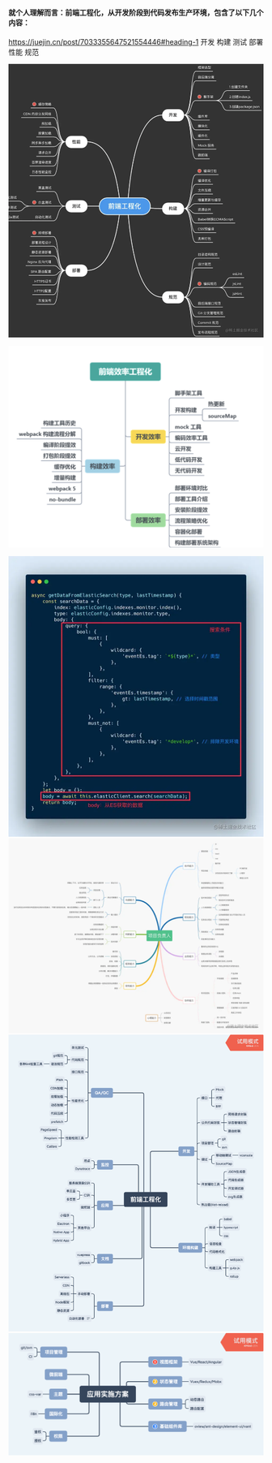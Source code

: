 
#### 就个人理解而言：前端工程化，从开发阶段到代码发布生产环境，包含了以下几个内容：
https://juejin.cn/post/7033355647521554446#heading-1
开发
构建
测试
部署
性能
规范

![](2022-05-03-18-20-06.png)

![](2022-05-04-17-07-39.png)

![](2022-05-14-09-24-07.png) 
![](2022-05-25-18-16-37.png)
![](2022-06-05-15-39-21.png)
![](2022-06-05-15-39-48.png)